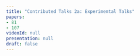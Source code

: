 ```yaml
---
title: "Contributed Talks 2a: Experimental Talks"
papers:
- 81
- 107
videoId: null
presentation: null
draft: false
---
```

